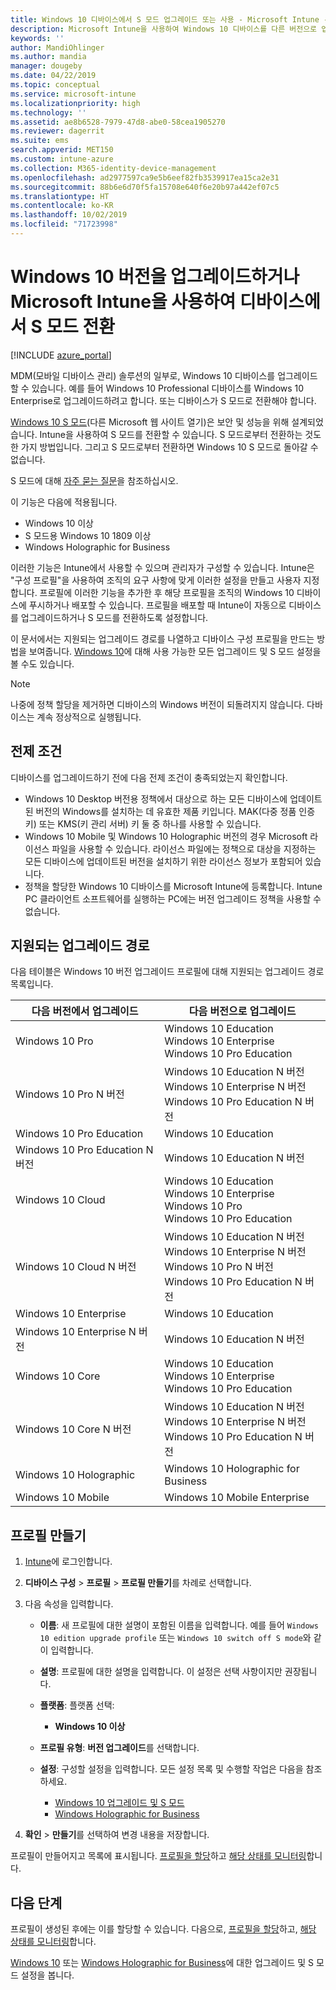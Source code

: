 ```yaml
---
title: Windows 10 디바이스에서 S 모드 업그레이드 또는 사용 - Microsoft Intune - Azure | Microsoft Docs
description: Microsoft Intune을 사용하여 Windows 10 디바이스를 다른 버전으로 업그레이드하거나 S 모드를 전환합니다. 관리자는 디바이스 구성 프로필을 사용하여 Windows 10 Professional을 Windows 10 Enterprise로 업그레이드하고 S 모드를 전환할 수 있습니다. Windows 10 Pro, N 버전, 교육, 클라우드, Enterprise, Core, Holographic 및 모바일에 대해 지원되는 업그레이드 경로를 참조하세요.
keywords: ''
author: MandiOhlinger
ms.author: mandia
manager: dougeby
ms.date: 04/22/2019
ms.topic: conceptual
ms.service: microsoft-intune
ms.localizationpriority: high
ms.technology: ''
ms.assetid: ae8b6528-7979-47d8-abe0-58cea1905270
ms.reviewer: dagerrit
ms.suite: ems
search.appverid: MET150
ms.custom: intune-azure
ms.collection: M365-identity-device-management
ms.openlocfilehash: ad2977597ca9e5b6eef82fb3539917ea15ca2e31
ms.sourcegitcommit: 88b6e6d70f5fa15708e640f6e20b97a442ef07c5
ms.translationtype: HT
ms.contentlocale: ko-KR
ms.lasthandoff: 10/02/2019
ms.locfileid: "71723998"
---
```

# <a name="upgrade-windows-10-editions-or-switch-out-of-s-mode-on-devices-using-microsoft-intune"></a>Windows 10 버전을 업그레이드하거나 Microsoft Intune을 사용하여 디바이스에서 S 모드 전환

[!INCLUDE [azure_portal](../includes/azure_portal.md)]

MDM(모바일 디바이스 관리) 솔루션의 일부로, Windows 10 디바이스를 업그레이드할 수 있습니다. 예를 들어 Windows 10 Professional 디바이스를 Windows 10 Enterprise로 업그레이드하려고 합니다. 또는 디바이스가 S 모드로 전환해야 합니다.

[Windows 10 S 모드](https://support.microsoft.com/help/4456067/windows-10-switch-out-of-s-mode)(다른 Microsoft 웹 사이트 열기)은 보안 및 성능을 위해 설계되었습니다. Intune을 사용하여 S 모드를 전환할 수 있습니다. S 모드로부터 전환하는 것도 한 가지 방법입니다. 그리고 S 모드로부터 전환하면 Windows 10 S 모드로 돌아갈 수 없습니다.

S 모드에 대해 [자주 묻는 질문](https://support.microsoft.com/help/4020089/windows-10-in-s-mode-faq)을 참조하십시오.

이 기능은 다음에 적용됩니다.

- Windows 10 이상
- S 모드용 Windows 10 1809 이상
- Windows Holographic for Business

이러한 기능은 Intune에서 사용할 수 있으며 관리자가 구성할 수 있습니다. Intune은 "구성 프로필"을 사용하여 조직의 요구 사항에 맞게 이러한 설정을 만들고 사용자 지정합니다. 프로필에 이러한 기능을 추가한 후 해당 프로필을 조직의 Windows 10 디바이스에 푸시하거나 배포할 수 있습니다. 프로필을 배포할 때 Intune이 자동으로 디바이스를 업그레이드하거나 S 모드를 전환하도록 설정합니다.

이 문서에서는 지원되는 업그레이드 경로를 나열하고 디바이스 구성 프로필을 만드는 방법을 보여줍니다. [Windows 10](edition-upgrade-windows-settings.md)에 대해 사용 가능한 모든 업그레이드 및 S 모드 설정을 볼 수도 있습니다.

> [!NOTE]
> 나중에 정책 할당을 제거하면 디바이스의 Windows 버전이 되돌려지지 않습니다. 다바이스는 계속 정상적으로 실행됩니다.

## <a name="prerequisites"></a>전제 조건

디바이스를 업그레이드하기 전에 다음 전제 조건이 충족되었는지 확인합니다.

- Windows 10 Desktop 버전용 정책에서 대상으로 하는 모든 디바이스에 업데이트된 버전의 Windows를 설치하는 데 유효한 제품 키입니다. MAK(다중 정품 인증 키) 또는 KMS(키 관리 서버) 키 둘 중 하나를 사용할 수 있습니다.
- Windows 10 Mobile 및 Windows 10 Holographic 버전의 경우 Microsoft 라이선스 파일을 사용할 수 있습니다. 라이선스 파일에는 정책으로 대상을 지정하는 모든 디바이스에 업데이트된 버전을 설치하기 위한 라이선스 정보가 포함되어 있습니다.
- 정책을 할당한 Windows 10 디바이스를 Microsoft Intune에 등록합니다. Intune PC 클라이언트 소프트웨어를 실행하는 PC에는 버전 업그레이드 정책을 사용할 수 없습니다.

## <a name="supported-upgrade-paths"></a>지원되는 업그레이드 경로

다음 테이블은 Windows 10 버전 업그레이드 프로필에 대해 지원되는 업그레이드 경로 목록입니다.

| 다음 버전에서 업그레이드 | 다음 버전으로 업그레이드 |
|---|---|
| Windows 10 Pro | Windows 10 Education <br/>Windows 10 Enterprise <br/>Windows 10 Pro Education |
| Windows 10 Pro N 버전 | Windows 10 Education N 버전 <br/>Windows 10 Enterprise N 버전 <br/>Windows 10 Pro Education N 버전 | 
| Windows 10 Pro Education | Windows 10 Education | 
| Windows 10 Pro Education N 버전 | Windows 10 Education N 버전 |
| Windows 10 Cloud | Windows 10 Education <br/>Windows 10 Enterprise <br/>Windows 10 Pro <br/>Windows 10 Pro Education | 
| Windows 10 Cloud N 버전 | Windows 10 Education N 버전 <br/>Windows 10 Enterprise N 버전 <br/>Windows 10 Pro N 버전 <br/>Windows 10 Pro Education N 버전 | 
| Windows 10 Enterprise | Windows 10 Education | 
| Windows 10 Enterprise N 버전 | Windows 10 Education N 버전 | 
| Windows 10 Core | Windows 10 Education <br/>Windows 10 Enterprise <br/>Windows 10 Pro Education | 
| Windows 10 Core N 버전 | Windows 10 Education N 버전 <br/>Windows 10 Enterprise N 버전 <br/>Windows 10 Pro Education N 버전 | 
| Windows 10 Holographic | Windows 10 Holographic for Business |
| Windows 10 Mobile | Windows 10 Mobile Enterprise |

<!--The following table provides information about the supported upgrade paths for Windows 10 editions in this policy:

![supported](./media/edition-upgrade-configure-windows-10/check_grn.png)  (X) = not supported    
![unsupported](./media/edition-upgrade-configure-windows-10/x_blk.png)    (green checkmark) = supported    

|Upgrade from edition\Upgrade to edition|Education|Education N|Pro Education|Pro Education N|Enterprise|Enterprise N|Professional|Professional N|Mobile Enterprise|Holographic for Business|
|--------|--------|--------|--------|--------|--------|--------|--------|--------|--------|--------|--------|
|Pro|![supported](./media/edition-upgrade-configure-windows-10/check_grn.png)|![unsupported](./media/edition-upgrade-configure-windows-10/x_blk.png)|![supported](./media/edition-upgrade-configure-windows-10/check_grn.png)|![unsupported](./media/edition-upgrade-configure-windows-10/x_blk.png)|![supported](./media/edition-upgrade-configure-windows-10/check_grn.png)|![unsupported](./media/edition-upgrade-configure-windows-10/x_blk.png)|![unsupported](./media/edition-upgrade-configure-windows-10/x_blk.png)|![unsupported](./media/edition-upgrade-configure-windows-10/x_blk.png)|![unsupported](./media/edition-upgrade-configure-windows-10/x_blk.png)|![unsupported](./media/edition-upgrade-configure-windows-10/x_blk.png)|
|Pro N|![unsupported](./media/edition-upgrade-configure-windows-10/x_blk.png)|![supported](./media/edition-upgrade-configure-windows-10/check_grn.png)|![unsupported](./media/edition-upgrade-configure-windows-10/x_blk.png)|![supported](./media/edition-upgrade-configure-windows-10/check_grn.png)|![unsupported](./media/edition-upgrade-configure-windows-10/x_blk.png)|![supported](./media/edition-upgrade-configure-windows-10/check_grn.png)|![unsupported](./media/edition-upgrade-configure-windows-10/x_blk.png)|![unsupported](./media/edition-upgrade-configure-windows-10/x_blk.png)|![unsupported](./media/edition-upgrade-configure-windows-10/x_blk.png)|![unsupported](./media/edition-upgrade-configure-windows-10/x_blk.png)|
|Pro Education|![supported](./media/edition-upgrade-configure-windows-10/check_grn.png)|![unsupported](./media/edition-upgrade-configure-windows-10/x_blk.png)|![unsupported](./media/edition-upgrade-configure-windows-10/x_blk.png)|![unsupported](./media/edition-upgrade-configure-windows-10/x_blk.png)|![unsupported](./media/edition-upgrade-configure-windows-10/x_blk.png)|![unsupported](./media/edition-upgrade-configure-windows-10/x_blk.png)|![unsupported](./media/edition-upgrade-configure-windows-10/x_blk.png)|![unsupported](./media/edition-upgrade-configure-windows-10/x_blk.png)|![unsupported](./media/edition-upgrade-configure-windows-10/x_blk.png)|![unsupported](./media/edition-upgrade-configure-windows-10/x_blk.png)|
|Pro Education N|![unsupported](./media/edition-upgrade-configure-windows-10/x_blk.png)|![supported](./media/edition-upgrade-configure-windows-10/check_grn.png)|![unsupported](./media/edition-upgrade-configure-windows-10/x_blk.png)|![unsupported](./media/edition-upgrade-configure-windows-10/x_blk.png)|![unsupported](./media/edition-upgrade-configure-windows-10/x_blk.png)|![unsupported](./media/edition-upgrade-configure-windows-10/x_blk.png)|![unsupported](./media/edition-upgrade-configure-windows-10/x_blk.png)|![unsupported](./media/edition-upgrade-configure-windows-10/x_blk.png)|![unsupported](./media/edition-upgrade-configure-windows-10/x_blk.png)|![unsupported](./media/edition-upgrade-configure-windows-10/x_blk.png)|
|Cloud|![supported](./media/edition-upgrade-configure-windows-10/check_grn.png)|![unsupported](./media/edition-upgrade-configure-windows-10/x_blk.png)|![supported](./media/edition-upgrade-configure-windows-10/check_grn.png)|![unsupported](./media/edition-upgrade-configure-windows-10/x_blk.png)|![supported](./media/edition-upgrade-configure-windows-10/check_grn.png)|![unsupported](./media/edition-upgrade-configure-windows-10/x_blk.png)|![supported](./media/edition-upgrade-configure-windows-10/check_grn.png)|![unsupported](./media/edition-upgrade-configure-windows-10/x_blk.png)|![unsupported](./media/edition-upgrade-configure-windows-10/x_blk.png)|![unsupported](./media/edition-upgrade-configure-windows-10/x_blk.png)|
|Cloud N|![unsupported](./media/edition-upgrade-configure-windows-10/x_blk.png)|![supported](./media/edition-upgrade-configure-windows-10/check_grn.png)|![unsupported](./media/edition-upgrade-configure-windows-10/x_blk.png)|![supported](./media/edition-upgrade-configure-windows-10/check_grn.png)|![unsupported](./media/edition-upgrade-configure-windows-10/x_blk.png)|![supported](./media/edition-upgrade-configure-windows-10/check_grn.png)|![unsupported](./media/edition-upgrade-configure-windows-10/x_blk.png)|![supported](./media/edition-upgrade-configure-windows-10/check_grn.png)|![unsupported](./media/edition-upgrade-configure-windows-10/x_blk.png)|![unsupported](./media/edition-upgrade-configure-windows-10/x_blk.png)|
|Enterprise|![supported](./media/edition-upgrade-configure-windows-10/check_grn.png)|![unsupported](./media/edition-upgrade-configure-windows-10/x_blk.png)|![unsupported](./media/edition-upgrade-configure-windows-10/x_blk.png)|![unsupported](./media/edition-upgrade-configure-windows-10/x_blk.png)|![unsupported](./media/edition-upgrade-configure-windows-10/x_blk.png)|![unsupported](./media/edition-upgrade-configure-windows-10/x_blk.png)|![unsupported](./media/edition-upgrade-configure-windows-10/x_blk.png)|![unsupported](./media/edition-upgrade-configure-windows-10/x_blk.png)|![unsupported](./media/edition-upgrade-configure-windows-10/x_blk.png)|![unsupported](./media/edition-upgrade-configure-windows-10/x_blk.png)|
|Enterprise N|![unsupported](./media/edition-upgrade-configure-windows-10/x_blk.png)|![supported](./media/edition-upgrade-configure-windows-10/check_grn.png)|![unsupported](./media/edition-upgrade-configure-windows-10/x_blk.png)|![unsupported](./media/edition-upgrade-configure-windows-10/x_blk.png)|![unsupported](./media/edition-upgrade-configure-windows-10/x_blk.png)|![unsupported](./media/edition-upgrade-configure-windows-10/x_blk.png)|![unsupported](./media/edition-upgrade-configure-windows-10/x_blk.png)|![unsupported](./media/edition-upgrade-configure-windows-10/x_blk.png)|![unsupported](./media/edition-upgrade-configure-windows-10/x_blk.png)|![unsupported](./media/edition-upgrade-configure-windows-10/x_blk.png)|
|Core|![supported](./media/edition-upgrade-configure-windows-10/check_grn.png)|![unsupported](./media/edition-upgrade-configure-windows-10/x_blk.png)|![supported](./media/edition-upgrade-configure-windows-10/check_grn.png)|![unsupported](./media/edition-upgrade-configure-windows-10/x_blk.png)|![unsupported](./media/edition-upgrade-configure-windows-10/x_blk.png)|![unsupported](./media/edition-upgrade-configure-windows-10/x_blk.png)|![unsupported](./media/edition-upgrade-configure-windows-10/x_blk.png)|![unsupported](./media/edition-upgrade-configure-windows-10/x_blk.png)|![unsupported](./media/edition-upgrade-configure-windows-10/x_blk.png)|![unsupported](./media/edition-upgrade-configure-windows-10/x_blk.png)|
|Core N|![unsupported](./media/edition-upgrade-configure-windows-10/x_blk.png)|![supported](./media/edition-upgrade-configure-windows-10/check_grn.png)|![unsupported](./media/edition-upgrade-configure-windows-10/x_blk.png)|![supported](./media/edition-upgrade-configure-windows-10/check_grn.png)|![unsupported](./media/edition-upgrade-configure-windows-10/x_blk.png)|![unsupported](./media/edition-upgrade-configure-windows-10/x_blk.png)|![unsupported](./media/edition-upgrade-configure-windows-10/x_blk.png)|![unsupported](./media/edition-upgrade-configure-windows-10/x_blk.png)|![unsupported](./media/edition-upgrade-configure-windows-10/x_blk.png)|![unsupported](./media/edition-upgrade-configure-windows-10/x_blk.png)|
|Mobile|![unsupported](./media/edition-upgrade-configure-windows-10/x_blk.png)|![unsupported](./media/edition-upgrade-configure-windows-10/x_blk.png)|![unsupported](./media/edition-upgrade-configure-windows-10/x_blk.png)|![unsupported](./media/edition-upgrade-configure-windows-10/x_blk.png)|![unsupported](./media/edition-upgrade-configure-windows-10/x_blk.png)|![unsupported](./media/edition-upgrade-configure-windows-10/x_blk.png)|![unsupported](./media/edition-upgrade-configure-windows-10/x_blk.png)|![unsupported](./media/edition-upgrade-configure-windows-10/x_blk.png)|![supported](./media/edition-upgrade-configure-windows-10/check_grn.png)|![unsupported](./media/edition-upgrade-configure-windows-10/x_blk.png)|
|Holographic|![unsupported](./media/edition-upgrade-configure-windows-10/x_blk.png)|![unsupported](./media/edition-upgrade-configure-windows-10/x_blk.png)|![unsupported](./media/edition-upgrade-configure-windows-10/x_blk.png)|![unsupported](./media/edition-upgrade-configure-windows-10/x_blk.png)|![unsupported](./media/edition-upgrade-configure-windows-10/x_blk.png)|![unsupported](./media/edition-upgrade-configure-windows-10/x_blk.png)|![unsupported](./media/edition-upgrade-configure-windows-10/x_blk.png)|![unsupported](./media/edition-upgrade-configure-windows-10/x_blk.png)|![unsupported](./media/edition-upgrade-configure-windows-10/x_blk.png)|![supported](./media/edition-upgrade-configure-windows-10/check_grn.png) -->

## <a name="create-the-profile"></a>프로필 만들기

1. [Intune](https://go.microsoft.com/fwlink/?linkid=2090973)에 로그인합니다.
2. **디바이스 구성** > **프로필** > **프로필 만들기**를 차례로 선택합니다.
3. 다음 속성을 입력합니다.

    - **이름**: 새 프로필에 대한 설명이 포함된 이름을 입력합니다. 예를 들어 `Windows 10 edition upgrade profile` 또는 `Windows 10 switch off S mode`와 같이 입력합니다.
    - **설명**: 프로필에 대한 설명을 입력합니다. 이 설정은 선택 사항이지만 권장됩니다.
    - **플랫폼**: 플랫폼 선택:  

        - **Windows 10 이상**

    - **프로필 유형**: **버전 업그레이드**를 선택합니다.
    - **설정**: 구성할 설정을 입력합니다. 모든 설정 목록 및 수행할 작업은 다음을 참조하세요.

        - [Windows 10 업그레이드 및 S 모드](edition-upgrade-windows-settings.md)
        - [Windows Holographic for Business](holographic-upgrade.md)

4. **확인** > **만들기**를 선택하여 변경 내용을 저장합니다.

프로필이 만들어지고 목록에 표시됩니다. [프로필을 할당](device-profile-assign.md)하고 [해당 상태를 모니터링](device-profile-monitor.md)합니다.

## <a name="next-steps"></a>다음 단계

프로필이 생성된 후에는 이를 할당할 수 있습니다. 다음으로, [프로필을 할당](device-profile-assign.md)하고, [해당 상태를 모니터링](device-profile-monitor.md)합니다.

[Windows 10](edition-upgrade-windows-settings.md) 또는 [Windows Holographic for Business](holographic-upgrade.md)에 대한 업그레이드 및 S 모드 설정을 봅니다.
